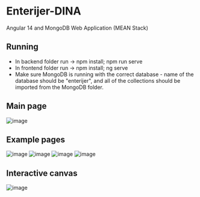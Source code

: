 # Enterijer-DINA
Angular 14 and MongoDB Web Application (MEAN Stack)

## Running
- In backend folder run -> npm install; npm run serve
- In frontend folder run -> npm install; ng serve
- Make sure MongoDB is running with the correct database - name of the database should be "enterijer", and all of the collections should be imported from the MongoDB folder. 
 
## Main page
![image](https://github.com/MegatronJeremy/Enterijer-DINA/assets/81580576/1fe4cfb3-7596-43f8-b204-a73d7ad5a6f5)

## Example pages
![image](https://github.com/MegatronJeremy/Enterijer-DINA/assets/81580576/10624e7f-389b-465f-80fa-98dcd472eed1)
![image](https://github.com/MegatronJeremy/Enterijer-DINA/assets/81580576/a700ceab-cc13-46c4-8c4f-c40e1648f68c)
![image](https://github.com/MegatronJeremy/Enterijer-DINA/assets/81580576/a19516cc-432d-43ec-a9ac-15501d572c09)
![image](https://github.com/MegatronJeremy/Enterijer-DINA/assets/81580576/3fd1bd57-b217-44b1-b6eb-9f24a26a3b47)

## Interactive canvas
![image](https://github.com/MegatronJeremy/Enterijer-DINA/assets/81580576/545240fa-8856-4abd-860c-6fb2c1591fbe)
